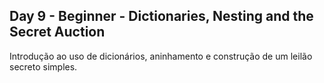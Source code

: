 ## Day 9 - Beginner - Dictionaries, Nesting and the Secret Auction
Introdução ao uso de dicionários, aninhamento e construção de um leilão secreto simples.